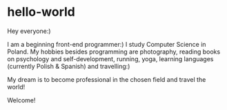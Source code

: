 # hello-world

Hey everyone:)

I am a beginning front-end programmer:)
I study Computer Science in Poland. My hobbies besides programming are photography,
reading books on psychology and self-development, running, yoga, learning languages 
(currently Polish & Spanish) and travelling:)

My dream is to become professional in the chosen field and travel the world!

Welcome!
